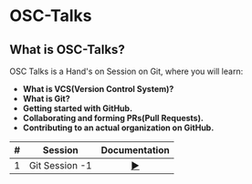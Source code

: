 # OSC-Talks
## What is OSC-Talks?

OSC Talks is a Hand's on Session on Git, where you will learn:

- **What is VCS(Version Control System)?**
- **What is Git?**
- **Getting started with GitHub.**
- **Collaborating and forming PRs(Pull Requests).**
- **Contributing to an actual organization on GitHub.**

| # | Session | Documentation |
|:-----:| :-----: | :-----------: |
| 1 | Git Session -1 | [:arrow_forward:](https://github.com/Open-Source-Community-VIT-AP/OSC-Talks/blob/main/OSC-Talks-Session-1/README.md#git-session-1) |

